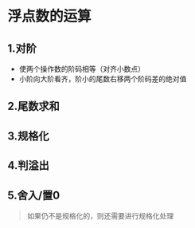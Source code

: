 # 浮点数的运算



## 1.对阶

* 使两个操作数的阶码相等（对齐小数点）
* 小阶向大阶看齐，阶小的尾数右移两个阶码差的绝对值

## 2.尾数求和

## 3.规格化

## 4.判溢出

## 5.舍入/置0

> 如果仍不是规格化的，则还需要进行规格化处理
